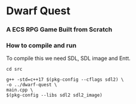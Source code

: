 # Dwarf Quest

### A ECS RPG Game Built from Scratch

### How to compile and run

To compile this we need SDL, SDL image and Entt.

```
cd src
```

```
g++ -std=c++17 $(pkg-config --cflags sdl2) \
-o ../dwarf-quest \
main.cpp \
$(pkg-config --libs sdl2 sdl2_image)
```


